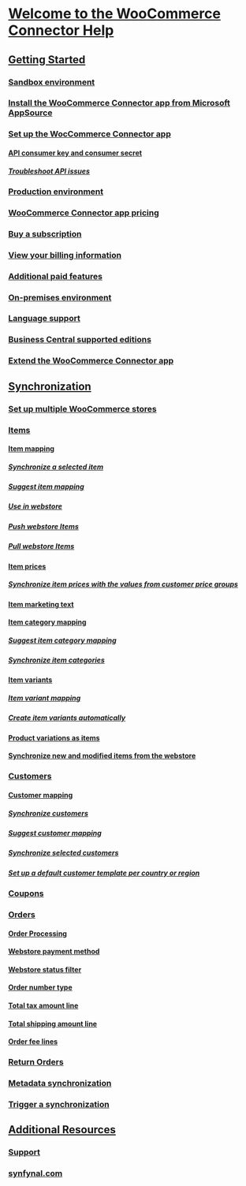 <!-- markdownlint-disable MD006 MD007 MD009 MD022 MD024 MD025 MD033 MD042 -->
<!--// cspell:ignore markdownlint webstore synfynal -->

# [Welcome to the WooCommerce Connector Help](index.md)

## [Getting Started](getting-started.md)
### [Sandbox environment](sandbox-environment.md)
### [Install the WooCommerce Connector app from Microsoft AppSource](install-woocommerce-connector-app-from-microsoft-appsource.md)
### [Set up the WocCommerce Connector app](set-up-woocommerce-connector-app.md)
#### [API consumer key and consumer secret](api-consumer-key-consumer-secret.md)
##### [Troubleshoot API issues](troubleshoot-api-issues.md)
### [Production environment](production-environment.md)
### [WooCommerce Connector app pricing](woocommerce-connector-app-pricing.md)
### [Buy a subscription](buy-subscription.md)
### [View your billing information](view-billing-information.md)
### [Additional paid features](additional-paid-features.md)
### [On-premises environment](on-premises-environment.md)
### [Language support](language-support.md)
### [Business Central supported editions](business-central-supported-editions.md)
### [Extend the WooCommerce Connector app](extend-woocommerce-connector-app.md)

## [Synchronization](#)
### [Set up multiple WooCommerce stores](set-up-multiple-woocommerce-stores.md)
### [Items](items.md)
#### [Item mapping](item-mapping.md)
##### [Synchronize a selected item](synchronize-selected-item.md)
##### [Suggest item mapping](suggest-item-mapping.md)
##### [Use in webstore](use-in-webstore.md)
##### [Push webstore Items](push-webstore-items.md)
##### [Pull webstore Items](pull-webstore-items.md)
#### [Item prices](item-prices.md)
##### [Synchronize item prices with the values from customer price groups](synchronize-item-prices-with-values-from-customer-price-groups.md)
#### [Item marketing text](item-marketing-text.md)
#### [Item category mapping](item-category-mapping.md)
##### [Suggest item category mapping](suggest-item-category-mapping.md)
##### [Synchronize item categories](synchronize-item-categories.md)
#### [Item variants](item-variants.md)
##### [Item variant mapping](item-variant-mapping.md)
##### [Create item variants automatically](create-item-variants-automatically.md)
#### [Product variations as items](product-variations-as-items.md)
#### [Synchronize new and modified items from the webstore](synchronize-new-modified-items-from-webstore.md)
### [Customers](customers.md)
#### [Customer mapping](customer-mapping.md)
##### [Synchronize customers](synchronize-customers.md)
##### [Suggest customer mapping](suggest-customer-mapping.md)
##### [Synchronize selected customers](synchronize-selected-customers.md)
##### [Set up a default customer template per country or region](set-up-default-customer-template-per-country-region.md)
### [Coupons](coupons.md)
### [Orders](orders.md)
#### [Order Processing](order-processing.md)
#### [Webstore payment method](webstore-payment-method.md)
#### [Webstore status filter](webstore-status-filter.md)
#### [Order number type](order-number-type.md)
#### [Total tax amount line](total-tax-amount-line.md)
#### [Total shipping amount line](total-shipping-amount-line.md)
#### [Order fee lines](order-fee-lines.md)
### [Return Orders](return-orders.md)
### [Metadata synchronization](metadata-synchronization.md)
### [Trigger a synchronization](trigger-synchroinization.md)
## [Additional Resources](#)
### [Support](https://www.synfynal.com/contact)
### [synfynal.com](https://www.synfynal.com/)
